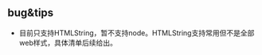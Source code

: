 <!-- UTSCOMJSON.rich-text.name -->

<!-- UTSCOMJSON.rich-text.description -->

<!-- UTSCOMJSON.rich-text.attrubute -->

<!-- UTSCOMJSON.rich-text.compatibility -->

<!-- UTSCOMJSON.rich-text.reference -->

## bug&tips

- 目前只支持HTMLString，暂不支持node。HTMLString支持常用但不是全部web样式，具体清单后续给出。